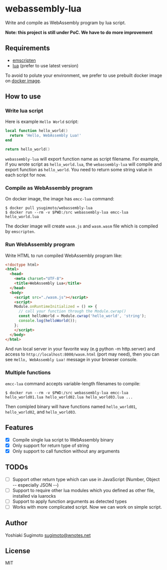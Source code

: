 # webassembly-lua

Write and compile as WebAssembly program by lua script.

**Note: this project is still under PoC. We have to do more improvement**

## Requirements

- [emscripten](https://github.com/kripken/emscripten)
- [lua](https://www.lua.org/) (prefer to use latest version)

To avoid to polute your environment, we prefer to use prebuilt docker image on [docker image](https://hub.docker.com/r/ysugimoto/webassembly-lua/).

## How to use

### Write lua script

Here is example `Hello World` script:

```lua
local function hello_world()
  return 'Hello, WebAssembly Lua!'
end

return hello_world()
```

`webassembly-lua` will export function name as script filename. For example, if you wrote script as `hello_world.lua`, the `webassembly-lua` will compile and export function as `hello_world`.
You need to return some string value in each script for now.


### Compile as WebAssembly program

On docker image, the image has `emcc-lua` command:

```shell
$ docker pull ysugimoto/webassembly-lua
$ docker run --rm -v $PWD:/src webassembly-lua emcc-lua hello_world.lua
```

The docker image will create `wasm.js` and `wasm.wasm` file which is compiled by `emscripten`.

### Run WebAssembly program

Write HTML to run compiled WebAssembly program like:

```html
<!doctype html>
<html>
  <head>
    <meta charset="UTF-8">
    <title>WebAssembly Lua</title>
  </head>
  <body>
    <script src="./wasm.js"></script>
    <script>
    Module.onRuntimeInitialized = () => {
      // call your function through the Module.cwrap()
      const helloWorld = Module.cwrap('hello_world', 'string');
      console.log(helloWorld());
    };
    </script>
  </body>
</html>
```

And run local server in your favorite way (e.g python -m http.server) and access to `http://localhost:8000/wasm.html` (port may need), then you can see `Hello, WebAssembly Lua!` message in your browser console.

### Multiple functions

`emcc-lua` command accepts variable-length filenames to compile:

```
$ docker run --rm -v $PWD:/src webassembly-lua emcc-lua hello_world01.lua hello_world02.lua hello_world03.lua ...
```

Then comipled binary will have functions named `hello_world01`, `hello_world02`, and `hello_world03`.

## Features

- [x] Compile single lua script to WebAssembly binary
- [x] Only support for return type of string
- [x] Only support to call function without any arguments

## TODOs

- [ ] Support other return type which can use in JavaScript (Number, Object -- especially JSON --)
- [ ] Support to require other lua modules which you defined as other file, installed via luarocks
- [ ] Support to apply function arguments as detected types
- [ ] Works with more complicated script. Now we can work on simple script.

## Author

Yoshiaki Sugimoto <sugimoto@wnotes.net>

## License


MIT

